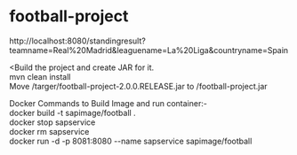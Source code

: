 # football-project
http://localhost:8080/standingresult?teamname=Real%20Madrid&leaguename=La%20Liga&countryname=Spain

<Build the project and create JAR for it.
<br>mvn clean install
<br>Move /targer/football-project-2.0.0.RELEASE.jar to /football-project.jar

Docker Commands to Build Image and run container:-
<br>docker build -t sapimage/football .
<br>docker stop sapservice
<br>docker rm sapservice
<br>docker run -d -p 8081:8080 --name sapservice sapimage/football